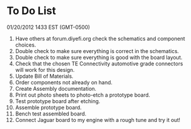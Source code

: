 # To Do List

01/20/2012 1433 EST (GMT-0500)

1.  Have others at forum.diyefi.org check the schematics and component choices.
1.  Double check to make sure everything is correct in the schematics.
2.  Double check to make sure everything is good with the board layout.
3.  Check that the chosen TE Connectivity automotive grade connectors will work for this design.
4.  Update Bill of Materials.
5.  Order components not already on hand.
6.  Create Assembly documentation.
7.  Print out photo sheets to photo-etch a prototype board.
8.  Test prototype board after etching.
9.  Assemble prototype board.
10. Bench test assembled board.
11. Connect Jaguar board to my engine with a rough tune and try it out!  



